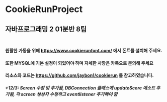 # CookieRunProject</br>
## 자바프로그래밍 2 01분반 8팀</br></br>
#### 원활한 가동을 위해 https://www.cookierunfont.com/ 에서 폰트를 설치해 주세요.</br>
#### 또한 MYSQL에 기본 설정이 되있어야 하며 자세한 사항은 카톡으로 문의해 주세요 </br>
#### 리소스와 코드는 https://github.com/jaybon1/cookierun 를 참고하였습니다. </br>
##### +12/3: Screen 수정 및 추가됨,  DBConnection 클래스에 updateScore 메소드 추가됨, 각 screen 생성자 수정하고 eventlistener 추가해야 함
